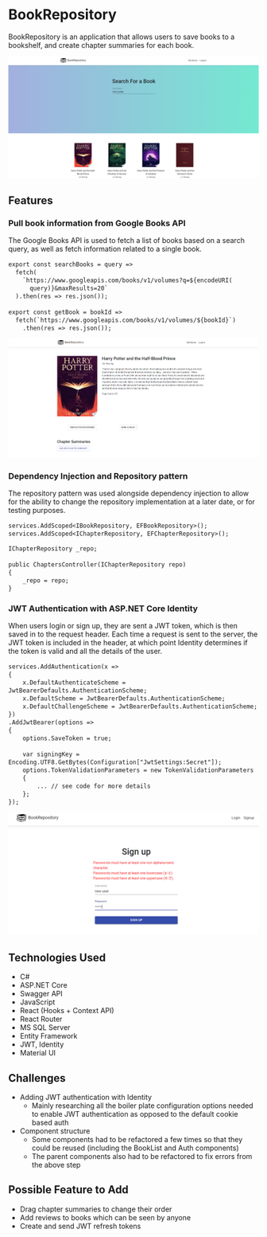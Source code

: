 # BookRepository

BookRepository is an application that allows users to save books to a bookshelf, and create chapter summaries for each book.

![Home page](/docs/homepage_screenshot.png)

## Features

### Pull book information from Google Books API

The Google Books API is used to fetch a list of books based on a search query, as well as fetch information related to a single book.

```
export const searchBooks = query =>
  fetch(
    `https://www.googleapis.com/books/v1/volumes?q=${encodeURI(
      query)}&maxResults=20`
  ).then(res => res.json());

export const getBook = bookId =>
  fetch(`https://www.googleapis.com/books/v1/volumes/${bookId}`)
    .then(res => res.json());
```

![Book Info](/docs/bookInfo_screenshot.png)

### Dependency Injection and Repository pattern

The repository pattern was used alongside dependency injection to allow for the ability to change the repository implementation at a later date, or for testing purposes.

```
services.AddScoped<IBookRepository, EFBookRepository>();
services.AddScoped<IChapterRepository, EFChapterRepository>();
```

```
IChapterRepository _repo;

public ChaptersController(IChapterRepository repo)
{
    _repo = repo;
}
```

### JWT Authentication with ASP.NET Core Identity

When users login or sign up, they are sent a JWT token, which is then saved in to the request header. Each time a request is sent to the server, the JWT token is included in the header, at which point Identity determines if the token is valid and all the details of the user.

```
services.AddAuthentication(x =>
{
    x.DefaultAuthenticateScheme = JwtBearerDefaults.AuthenticationScheme;
    x.DefaultScheme = JwtBearerDefaults.AuthenticationScheme;
    x.DefaultChallengeScheme = JwtBearerDefaults.AuthenticationScheme;
})
.AddJwtBearer(options =>
{
    options.SaveToken = true;

    var signingKey = Encoding.UTF8.GetBytes(Configuration["JwtSettings:Secret"]);
    options.TokenValidationParameters = new TokenValidationParameters
    {
        ... // see code for more details
    };
});
```

![Sign up page](/docs/auth_screenshot.png)

## Technologies Used

- C#
- ASP.NET Core
- Swagger API
- JavaScript
- React (Hooks + Context API)
- React Router
- MS SQL Server
- Entity Framework
- JWT, Identity
- Material UI

## Challenges

- Adding JWT authentication with Identity
  - Mainly researching all the boiler plate configuration options needed to enable JWT authentication as opposed to the default cookie based auth
- Component structure
  - Some components had to be refactored a few times so that they could be reused (including the BookList and Auth components)
  - The parent components also had to be refactored to fix errors from the above step

## Possible Feature to Add

- Drag chapter summaries to change their order
- Add reviews to books which can be seen by anyone
- Create and send JWT refresh tokens
